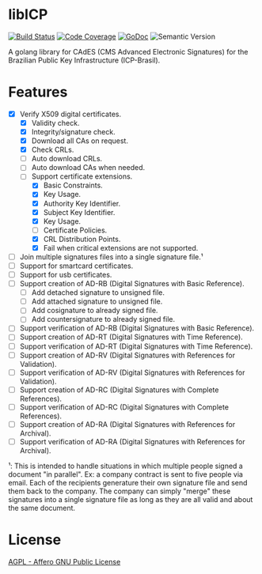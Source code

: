 # libICP

[![Build Status](https://travis-ci.com/gjvnq/libICP.svg?branch=master)](https://travis-ci.com/gjvnq/libICP)
[![Code Coverage](https://codecov.io/gh/gjvnq/libICP/branch/master/graph/badge.svg)](https://codecov.io/gh/gjvnq/libICP)
[![GoDoc](https://godoc.org/github.com/gjvnq/libICP?status.svg)](https://godoc.org/github.com/gjvnq/libICP)
![Semantic Version](https://img.shields.io/badge/semantic%20version-0.0.1-blue.svg)

A golang library for CAdES (CMS Advanced Electronic Signatures) for the Brazilian Public Key Infrastructure (ICP-Brasil).

# Features

- [X] Verify X509 digital certificates.
  - [X] Validity check.
  - [X] Integrity/signature check.
  - [X] Download all CAs on request.
  - [X] Check CRLs.
  - [ ] Auto download CRLs.
  - [ ] Auto download CAs when needed.
  - [ ] Support certificate extensions.
    - [X] Basic Constraints.
    - [X] Key Usage.
    - [X] Authority Key Identifier.
    - [X] Subject Key Identifier.
    - [X] Key Usage.
    - [ ] Certificate Policies.
    - [X] CRL Distribution Points.
    - [X] Fail when critical extensions are not supported.
- [ ] Join multiple signatures files into a single signature file.¹
- [ ] Support for smartcard certificates.
- [ ] Support for usb certificates.
- [ ] Support creation of AD-RB (Digital Signatures with Basic Reference).
  - [ ] Add detached signature to unsigned file.
  - [ ] Add attached signature to unsigned file.
  - [ ] Add cosignature to already signed file.
  - [ ] Add countersignature to already signed file.
- [ ] Support verification of AD-RB (Digital Signatures with Basic Reference).
- [ ] Support creation of AD-RT (Digital Signatures with Time Reference).
- [ ] Support verification of AD-RT (Digital Signatures with Time Reference).
- [ ] Support creation of AD-RV (Digital Signatures with References for Validation).
- [ ] Support verification of AD-RV (Digital Signatures with References for Validation).
- [ ] Support creation of AD-RC (Digital Signatures with Complete References).
- [ ] Support verification of AD-RC (Digital Signatures with Complete References).
- [ ] Support creation of AD-RA (Digital Signatures with References for Archival).
- [ ] Support verification of AD-RA (Digital Signatures with References for Archival).

¹: This is intended to handle situations in which multiple people signed a document "in parallel". Ex: a company contract is sent to five people via email. Each of the recipients generature their own signature file and send them back to the company. The company can simply "merge" these signatures into a single signature file as long as they are all valid and about the same document.

# License

[AGPL - Affero GNU Public License](https://www.gnu.org/licenses/agpl-3.0.en.html)